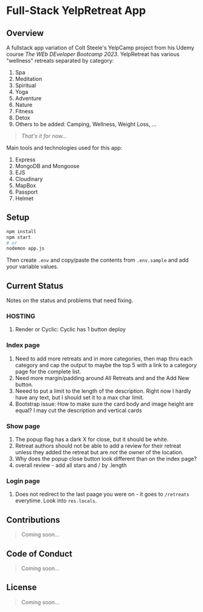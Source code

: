 # Full-Stack YelpRetreat App

## Overview

A fullstack app variation of Colt Steele's YelpCamp project from his Udemy course _The WEb DEveloper Bootcamp 2023_. YelpRetreat has various "wellness" retreats separated by category:

1. Spa
2. Meditation
3. Spiritual
4. Yoga
5. Adventure
6. Nature
7. Fitness
8. Detox
9. Others to be added: Camping, Wellness, Weight Loss, ...

> _That's it for now..._

Main tools and technologies used for this app:

1. Express
2. MongoDB and Mongoose
3. EJS
4. Cloudinary
5. MapBox
6. Passport
7. Helmet

## Setup

```sh
npm install
npm start
# or
nodemon app.js
```

Then create `.env` and copy/paste the contents from `.env.sample` and add your variable values.

## Current Status

Notes on the status and problems that need fixing.

### HOSTING

1. Render or Cyclic: Cyclic has 1 button deploy

### Index page

1. Need to add more retreats and in more categories, then map thru each category and cap the output to maybe the top 5 with a link to a category page for the complete list.
2. Need more margin/padding around All Retreats and and the Add New button.
3. Neeed to put a limit to the length of the description. Right now I hardly have any text, but I should set it to a max char limit.
4. Bootstrap issue: How to make sure the card body and image height are equal? I may cut the description and vertical cards

### Show page

1. The popup flag has a dark X for close, but it should be white.
2. Retreat authors should not be able to add a review for their retreat unless they added the retreat but are _not_ the owner of the location.
3. Why does the popup close button look different than on the index page?
4. overall review - add all stars and / by .length

### Login page

1. Does not redirect to the last paage you were on - it goes to `/retreats` everytime. Look into `res.locals`.

## Contributions

> Coming soon...

## Code of Conduct

> Coming soon...

## License

> Coming soon...
